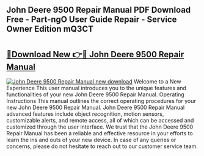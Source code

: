 ## John Deere 9500 Repair Manual PDF Download Free - Part-ngO User Guide Repair - Service Owner Edition mQ3CT

# <h2><a href="http://bc86074.oget.top/?id=John+Deere+9500+Repair+Manual">🔗Download New 👉🔴 John Deere 9500 Repair Manual</a></h2>

[![John Deere 9500 Repair Manual new download](https://i.imgur.com/5g1atiW.png)](http://bc86074.oget.top/?id=John+Deere+9500+Repair+Manual)
Welcome to a New Experience This user manual introduces you to the unique features and functionalities of your new John Deere 9500 Repair Manual. Operating Instructions This manual outlines the correct operating procedures for your new John Deere 9500 Repair Manual. John Deere 9500 Repair Manual advanced features include object recognition, motion sensors, customizable alerts, and remote access, all of which can be accessed and customized through the user interface. We trust that the John Deere 9500 Repair Manual has been a reliable and effective resource in your efforts to learn the ins and outs of your new device. In case of any queries or concerns, please do not hesitate to reach out to our customer service team.
